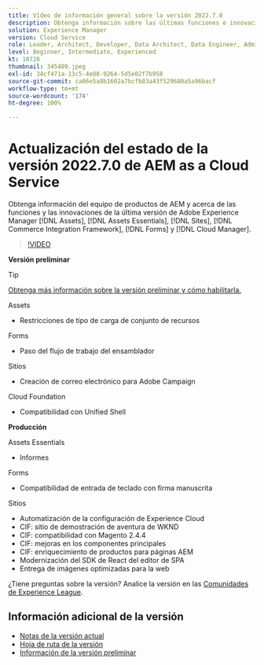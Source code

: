 ```yaml
---
title: Vídeo de información general sobre la versión 2022.7.0
description: Obtenga información sobre las últimas funciones e innovaciones de la versión 2022-7-0 para Adobe Experience Manager  [!DNL Assets Essentials], [!DNL Sites], [!DNL Screens], [!DNL Forms]  y  [!DNL Cloud Foundation].
solution: Experience Manager
version: Cloud Service
role: Leader, Architect, Developer, Data Architect, Data Engineer, Admin, User
level: Beginner, Intermediate, Experienced
kt: 10728
thumbnail: 345409.jpeg
exl-id: 34cf471a-13c5-4e88-9264-5d5e02f7b958
source-git-commit: ca06e5a8b1602a7bcfb83a43f529680a5a96bacf
workflow-type: tm+mt
source-wordcount: '174'
ht-degree: 100%

---
```


# Actualización del estado de la versión 2022.7.0 de AEM as a Cloud Service

Obtenga información del equipo de productos de AEM y acerca de las funciones y las innovaciones de la última versión de Adobe Experience Manager [!DNL Assets], [!DNL Assets Essentials], [!DNL Sites], [!DNL Commerce Integration Framework], [!DNL Forms] y [!DNL Cloud Manager].

>[!VIDEO](https://video.tv.adobe.com/v/345409/?quality=12&learn=on)

**Versión preliminar**

>[!TIP]
>
>[Obtenga más información sobre la versión preliminar y cómo habilitarla.](https://experienceleague.adobe.com/docs/experience-manager-cloud-service/content/release-notes/prerelease.html?lang=es)

Assets

* Restricciones de tipo de carga de conjunto de recursos

Forms

* Paso del flujo de trabajo del ensamblador

Sitios

* Creación de correo electrónico para Adobe Campaign

Cloud Foundation

* Compatibilidad con Unified Shell

**Producción**

Assets Essentials

* Informes

Forms

* Compatibilidad de entrada de teclado con firma manuscrita

Sitios

* Automatización de la configuración de Experience Cloud
* CIF: sitio de demostración de aventura de WKND
* CIF: compatibilidad con Magento 2.4.4
* CIF: mejoras en los componentes principales
* CIF: enriquecimiento de productos para páginas AEM
* Modernización del SDK de React del editor de SPA
* Entrega de imágenes optimizadas para la web

¿Tiene preguntas sobre la versión?  Analice la versión en las [Comunidades de Experience League](https://adobe.ly/3paYDAo).

## Información adicional de la versión

* [Notas de la versión actual](https://experienceleague.adobe.com/docs/experience-manager-cloud-service/content/release-notes/home.html?lang=es)
* [Hoja de ruta de la versión](https://experienceleague.adobe.com/docs/experience-manager-release-information/aem-release-updates/update-releases-roadmap.html?lang=es)
* [Información de la versión preliminar](https://experienceleague.adobe.com/docs/experience-manager-cloud-service/content/release-notes/prerelease.html?lang=es)
